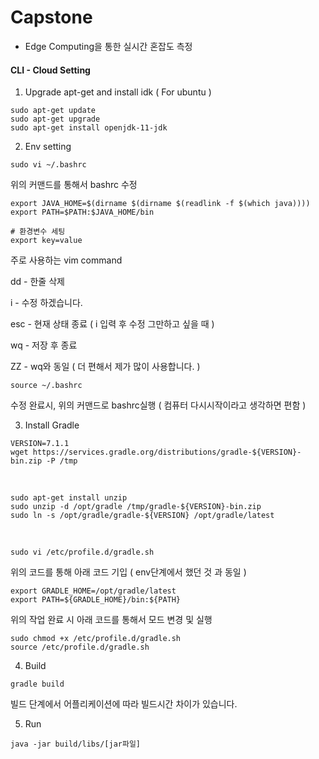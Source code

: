 # Capstone
- Edge Computing을 통한 실시간 혼잡도 측정

#### CLI - Cloud Setting

1. Upgrade apt-get and install idk ( For ubuntu )

```shell
sudo apt-get update
sudo apt-get upgrade
sudo apt-get install openjdk-11-jdk
```



2. Env setting

```shell
sudo vi ~/.bashrc
```

위의 커맨드를 통해서 bashrc 수정

```shell
export JAVA_HOME=$(dirname $(dirname $(readlink -f $(which java))))
export PATH=$PATH:$JAVA_HOME/bin

# 환경변수 세팅
export key=value
```

주로 사용하는 vim command

dd - 한줄 삭제

i - 수정 하겠습니다.

esc - 현재 상태 종료 ( i 입력 후 수정 그만하고 싶을 때 )

wq - 저장 후 종료

ZZ - wq와 동일 ( 더 편해서 제가 많이 사용합니다. )

```shell
source ~/.bashrc
```

수정 완료시, 위의 커맨드로 bashrc실행 ( 컴퓨터 다시시작이라고 생각하면 편함 )



3. Install Gradle

```shell
VERSION=7.1.1
wget https://services.gradle.org/distributions/gradle-${VERSION}-bin.zip -P /tmp
```

<br>

```shell
sudo apt-get install unzip
sudo unzip -d /opt/gradle /tmp/gradle-${VERSION}-bin.zip
sudo ln -s /opt/gradle/gradle-${VERSION} /opt/gradle/latest
```

<br>

```shell
sudo vi /etc/profile.d/gradle.sh
```

위의 코드를 통해 아래 코드 기입 ( env단계에서 했던 것 과 동일 )

```shell
export GRADLE_HOME=/opt/gradle/latest
export PATH=${GRADLE_HOME}/bin:${PATH}
```

위의 작업 완료 시 아래 코드를 통해서 모드 변경 및 실행

```shell
sudo chmod +x /etc/profile.d/gradle.sh
source /etc/profile.d/gradle.sh
```



4. Build

```shell
gradle build
```

빌드 단계에서 어플리케이션에 따라 빌드시간 차이가 있습니다.



5. Run

```shell
java -jar build/libs/[jar파일]
```

<br>
